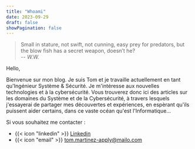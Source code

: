 ```yaml
---
title: "Whoami"
date: 2023-09-29
draft: false
showPagination: false
---
```



> Small in stature, not swift, not cunning, easy prey for predators, but the blow fish has a secret weapon, doesn’t he?<br/>
> -- <cite>W.W.</cite>


Hello,

Bienvenue sur mon blog. Je suis Tom et je travaille actuellement en tant qu'Ingénieur Système & Sécurité. Je m'intéresse aux nouvelles technologies et à la cybersécurité. Vous trouverez donc ici des articles sur les domaines du Système et de la Cybersécurité, à travers lesquels j'essayerai de partager mes découvertes et expériences, en espèrant qu'ils puissent aider certains, dans ce vaste océan qu'est l'Informatique...

Si vous souhaitez me contacter :

* {{< icon "linkedin" >}} [Linkedin](http://www.linkedin.com/in/💻-tom-martinez-00b393160)
* {{< icon "email" >}} tom.martinez-apply@mailo.com

